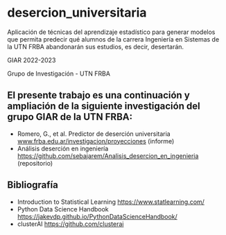 # desercion_universitaria

Aplicación de técnicas del aprendizaje estadístico para generar modelos que permita predecir qué alumnos de la carrera Ingeniería en Sistemas de la UTN FRBA abandonarán sus estudios, es decir, desertarán.


GIAR 2022-2023

Grupo de Investigación - UTN FRBA


## El presente trabajo es una continuación y ampliación de la siguiente investigación del grupo GIAR de la UTN FRBA:
* Romero, G., et al. Predictor de deserción universitaria www.frba.edu.ar/investigacion/proyecciones (informe)
* Análisis deserción en ingeniería https://github.com/sebajarem/Analisis_desercion_en_ingenieria (repositorio)



## Bibliografía ##
* Introduction to Statistical Learning https://www.statlearning.com/
* Python Data Science Handbook https://jakevdp.github.io/PythonDataScienceHandbook/
* clusterAI https://github.com/clusterai
